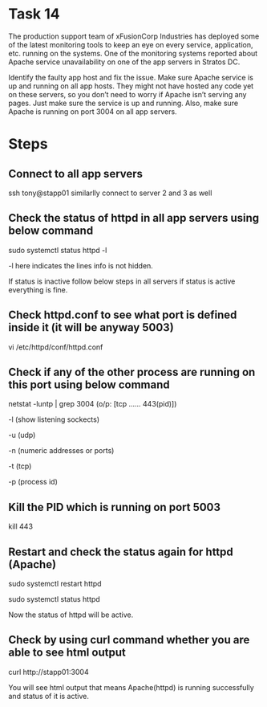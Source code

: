 # Task 14
The production support team of xFusionCorp Industries has deployed some of the latest monitoring tools to keep an eye on every service, application, etc. running on the systems. One of the monitoring systems reported about Apache service unavailability on one of the app servers in Stratos DC.

Identify the faulty app host and fix the issue. Make sure Apache service is up and running on all app hosts. They might not have hosted any code yet on these servers, so you don’t need to worry if Apache isn’t serving any pages. Just make sure the service is up and running. Also, make sure Apache is running on port 3004 on all app servers.

# Steps
## Connect to all app servers
ssh tony@stapp01 similarlly connect to server 2 and 3 as well
## Check the status of httpd in all app servers using below command
sudo systemctl status httpd -l

-l here indicates the lines info is not hidden.

If status is inactive follow below steps in all servers if status is active everything is fine.
## Check httpd.conf to see what port is defined inside it (it will be anyway 5003)
vi /etc/httpd/conf/httpd.conf
## Check if any of the other process are running on this port using below command
netstat -luntp | grep 3004   (o/p: [tcp ...... 443(pid)])

-l (show listening sockects)

-u (udp)

-n (numeric addresses or ports)

-t (tcp)

-p (process id)
## Kill the PID which is running on port 5003
kill 443
## Restart and check the status again for httpd (Apache)
sudo systemctl restart httpd

sudo systemctl status httpd

Now the status of httpd will be active.
## Check by using curl command whether you are able to see html output 
curl http://stapp01:3004

You will see html output that means Apache(httpd) is running successfully and status of it is active.
